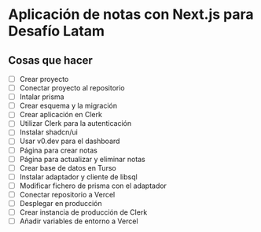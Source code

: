 # Aplicación de notas con Next.js para Desafío Latam

## Cosas que hacer

- [ ] Crear proyecto
- [ ] Conectar proyecto al repositorio
- [ ] Intalar prisma
- [ ] Crear esquema y la migración
- [ ] Crear aplicación en Clerk
- [ ] Utilizar Clerk para la autenticación
- [ ] Instalar shadcn/ui
- [ ] Usar v0.dev para el dashboard
- [ ] Página para crear notas
- [ ] Página para actualizar y eliminar notas
- [ ] Crear base de datos en Turso
- [ ] Instalar adaptador y cliente de libsql
- [ ] Modificar fichero de prisma con el adaptador
- [ ] Conectar repositorio a Vercel
- [ ] Desplegar en producción
- [ ] Crear instancia de producción de Clerk
- [ ] Añadir variables de entorno a Vercel
